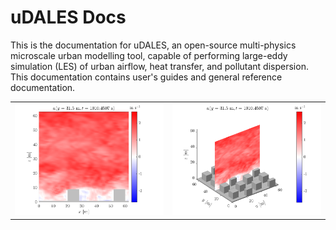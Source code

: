 # uDALES Docs

This is the documentation for uDALES, an open-source multi-physics microscale urban modelling tool, capable of performing large-eddy simulation (LES) of urban airflow, heat transfer, and pollutant dispersion. This documentation contains user's guides and general reference documentation. 

|                                                            |                                                            |
| :--------------------------------------------------------: | :--------------------------------------------------------: |
| ![102 outputs](./assets/images/fielddump_slice_2D.102.png) | ![102 outputs](./assets/images/fielddump_slice_3D.102.png) |